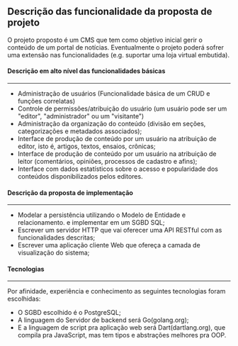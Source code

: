 ## Descrição das funcionalidade da proposta de projeto

O projeto proposto é um CMS que tem como objetivo inicial gerir o conteúdo de um portal de notícias.
Eventualmente o projeto poderá sofrer uma extensão nas funcionalidades (e.g. suportar uma loja virtual embutida).

#### Descrição em alto nível das funcionalidades básicas
---

* Administração de usuários (Funcionalidade básica de um CRUD e funções correlatas)
* Controle de permissões/atribuição do usuário (um usuário pode ser um "editor", "administrador" ou um "visitante")
* Administração da organização do conteúdo (divisão em seções, categorizações e metadados associados);
* Interface de produção de conteúdo por um usuário na atribuição de editor, isto é, artigos, textos, ensaios, crônicas;
* Interface de produção de conteúdo por um usuário na atribuição de leitor (comentários, opiniões, processos de cadastro e afins);
* Interface com dados estatísticos sobre o acesso e popularidade dos conteúdos disponibilizados pelos editores.

#### Descrição da proposta de implementação
-----------
* Modelar a persistência utilizando o Modelo de Entidade e relacionamento. e implementar em um SGBD SQL;
* Escrever um servidor HTTP que vai oferecer uma API RESTful com as funcionalidades descritas;
* Escrever uma aplicação cliente Web que ofereça a camada de visualização do sistema;

#### Tecnologias
-------------

Por afinidade, experiência e conhecimento as seguintes tecnologias foram escolhidas:
- O SGBD escolhido é o PostgreSQL;
- A linguagem do Servidor de backend será Go(golang.org);
- E a linguagem de script pra aplicação web será Dart(dartlang.org), que compila pra JavaScript, mas tem tipos e abstrações melhores pra OOP.





	
